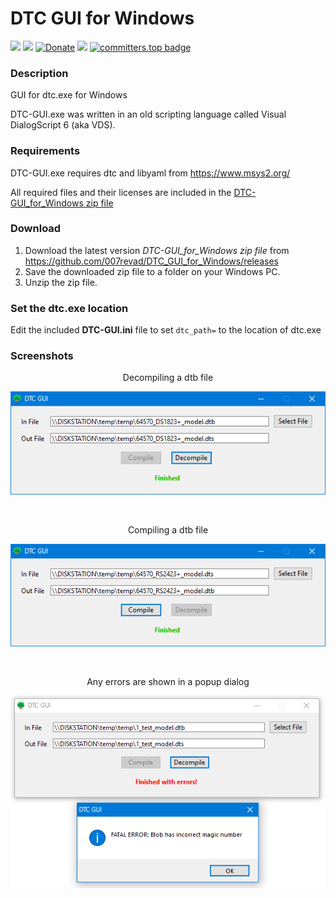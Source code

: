 # DTC GUI for Windows

<a href="https://github.com/007revad/DTC_GUI_for_Windows/releases"><img src="https://img.shields.io/github/release/007revad/DTC_GUI_for_Windows.svg"></a>
<a href="https://hits.seeyoufarm.com"><img src="https://hits.seeyoufarm.com/api/count/incr/badge.svg?url=https%3A%2F%2Fgithub.com%2F007revad%2FDTC_GUI_for_Windows&count_bg=%2379C83D&title_bg=%23555555&icon=&icon_color=%23E7E7E7&title=views&edge_flat=false"/></a>
[![Donate](https://img.shields.io/badge/Donate-PayPal-green.svg)](https://www.paypal.com/paypalme/007revad)
[![](https://img.shields.io/static/v1?label=Sponsor&message=%E2%9D%A4&logo=GitHub&color=%23fe8e86)](https://github.com/sponsors/007revad)
[![committers.top badge](https://user-badge.committers.top/australia/007revad.svg)](https://user-badge.committers.top/australia/007revad)

### Description

GUI for dtc.exe for Windows

DTC-GUI.exe was written in an old scripting language called Visual DialogScript 6 (aka VDS). 

### Requirements

DTC-GUI.exe requires dtc and libyaml from https://www.msys2.org/

All required files and their licenses are included in the [DTC-GUI_for_Windows zip file](https://github.com/007revad/DTC_GUI_for_Windows/releases)

### Download

1. Download the latest version _DTC-GUI_for_Windows zip file_ from https://github.com/007revad/DTC_GUI_for_Windows/releases
2. Save the downloaded zip file to a folder on your Windows PC.
3. Unzip the zip file.

### Set the dtc.exe location

Edit the included **DTC-GUI.ini** file to set `dtc_path=` to the location of dtc.exe

### Screenshots

<p align="center">Decompiling a dtb file</p>
<p align="center"><img src="/images/decompile.png"></p>

<br>

<p align="center">Compiling a dtb file</p>
<p align="center"><img src="/images/compile.png"></p>

<br>

<p align="center">Any errors are shown in a popup dialog</p>
<p align="center"><img src="/images/error1.png"></p>

